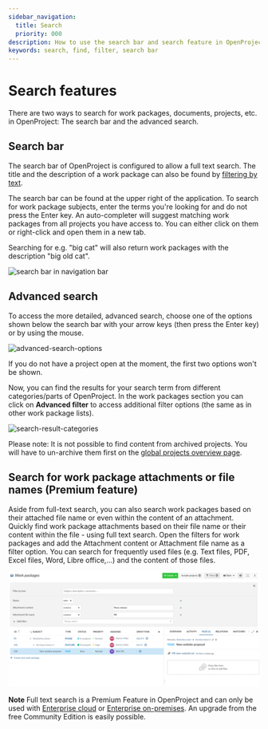 ```yaml
---
sidebar_navigation:
  title: Search
  priority: 000
description: How to use the search bar and search feature in OpenProject
keywords: search, find, filter, search bar
---
```


# Search features

There are two ways to search for work packages, documents, projects, etc. in OpenProject: The search bar and the advanced search. 

## Search bar

The search bar of OpenProject is configured to allow a full text search. The title and the description of a work package can also be found by [filtering by text](../work-packages/work-package-table-configuration/#filtering-by-text).

The search bar can be found at the upper right of the application. To search for work package subjects, enter the terms you're looking for and do not press the Enter key. An auto-completer will suggest matching work packages from all projects you have access to. You can either click on them or right-click and open them in a new tab.

Searching for e.g. "big cat" will also return work packages with the description "big old cat".

![search bar in navigation bar](search-bar-in-navigation-bar.png)

## Advanced search

To access the more detailed, advanced search, choose one of the options shown below the search bar with your arrow keys (then press the Enter key) or by using the mouse.

![advanced-search-options](image-20210412204814858.png)

If you do not have a project open at the moment, the first two options won't be shown.

Now, you can find the results for your search term from different categories/parts of OpenProject. In the work packages section you can click on **Advanced filter** to access additional filter options (the same as in other work package lists).

![search-result-categories](image-20210412205730857.png)

Please note: It is not possible to find content from archived projects. You will have to un-archive them first on the [global projects overview page](../projects/#global-projects-overview---view-all-projects).

## Search for work package attachments or file names (Premium feature)

Aside from full-text search, you can also search work packages based on their attached file name or even within the content of an attachment. Quickly find work package attachments based on their file name or their content within the file - using full text search.
Open the filters for work packages and add the Attachment content or Attachment file name as a filter option.  You can search for frequently used files (e.g. Text files, PDF, Excel files, Word, Libre office,…) and the content of those files.

![openproject-search-work-package-attachments](openproject-search-work-package-attachments.png)

**Note** Full text search is a Premium Feature in OpenProject and can only be used with [Enterprise cloud](../../enterprise-guide/enterprise-cloud-guide/) or [Enterprise on-premises](../../enterprise-guide/enterprise-on-premises-guide/). An upgrade from the free Community Edition is easily possible.
